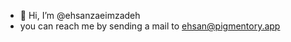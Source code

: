 - 👋 Hi, I’m @ehsanzaeimzadeh
- you can reach me by sending a mail to ehsan@pigmentory.app

<!---
ehsanzaeimzadeh/ehsanzaeimzadeh is a ✨ special ✨ repository because its `README.md` (this file) appears on your GitHub profile.
You can click the Preview link to take a look at your changes.
--->
